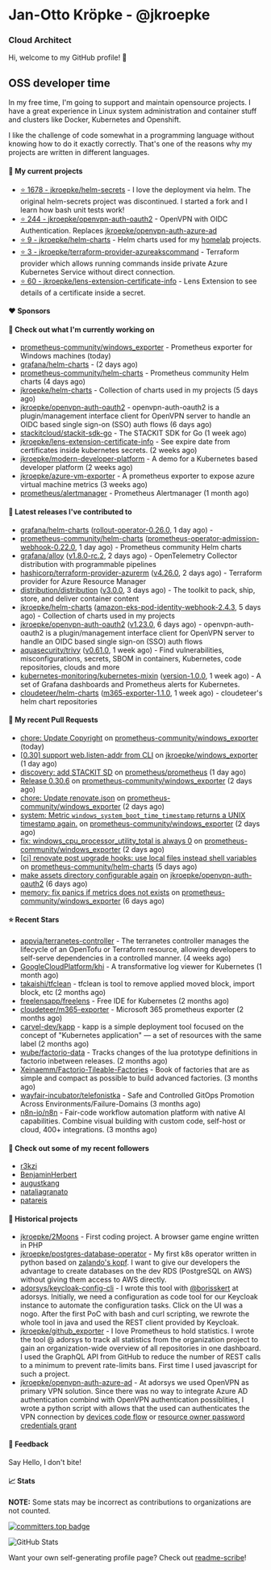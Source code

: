 # Jan-Otto Kröpke - @jkroepke
### Cloud Architect 

Hi, welcome to my GitHub profile! 👋

## OSS developer time
In my free time, I'm going to support and maintain opensource projects. I have a great experience in Linux system administration and container stuff and clusters like Docker, Kubernetes and Openshift.

I like the challenge of code somewhat in a programming language without knowing how to do it exactly correctly. That's one of the reasons why my projects are written in different languages.

#### 🌱 My current projects
- [⭐️ 1678 - jkroepke/helm-secrets](https://github.com/jkroepke/helm-secrets) - I love the deployment via helm. The original helm-secrets project was discontinued. I started a fork and I learn how bash unit tests work!
- [⭐️ 244 - jkroepke/openvpn-auth-oauth2](https://github.com/jkroepke/openvpn-auth-oauth2) - OpenVPN with OIDC Authentication. Replaces  [jkroepke/openvpn-auth-azure-ad](https://github.com/jkroepke/openvpn-auth-azure-ad) 
- [⭐️ 9 - jkroepke/helm-charts](https://github.com/jkroepke/helm-charts) - Helm charts used for my [homelab](https://github.com/jkroepke/homelab) projects.
- [⭐️ 3 - jkroepke/terraform-provider-azureakscommand](https://github.com/jkroepke/terraform-provider-azureakscommand) - Terraform provider which allows running commands inside private Azure Kubernetes Service without direct connection.
- [⭐️ 60 - jkroepke/lens-extension-certificate-info](https://github.com/jkroepke/lens-extension-certificate-info) - Lens Extension to see details of a certificate inside a secret.

#### ❤️ Sponsors


#### 👷 Check out what I'm currently working on

- [prometheus-community/windows_exporter](https://github.com/prometheus-community/windows_exporter) - Prometheus exporter for Windows machines (today)
- [grafana/helm-charts](https://github.com/grafana/helm-charts) -  (2 days ago)
- [prometheus-community/helm-charts](https://github.com/prometheus-community/helm-charts) - Prometheus community Helm charts (4 days ago)
- [jkroepke/helm-charts](https://github.com/jkroepke/helm-charts) - Collection of charts used in my projects (5 days ago)
- [jkroepke/openvpn-auth-oauth2](https://github.com/jkroepke/openvpn-auth-oauth2) - openvpn-auth-oauth2 is a plugin/management interface client for OpenVPN server to handle an OIDC based single sign-on (SSO) auth flows (6 days ago)
- [stackitcloud/stackit-sdk-go](https://github.com/stackitcloud/stackit-sdk-go) - The STACKIT SDK for Go (1 week ago)
- [jkroepke/lens-extension-certificate-info](https://github.com/jkroepke/lens-extension-certificate-info) - See expire date from certificates inside kubernetes secrets. (2 weeks ago)
- [jkroepke/modern-developer-platform](https://github.com/jkroepke/modern-developer-platform) - A demo for a Kubernetes based developer platform (2 weeks ago)
- [jkroepke/azure-vm-exporter](https://github.com/jkroepke/azure-vm-exporter) - A prometheus exporter to expose azure virtual machine metrics (3 weeks ago)
- [prometheus/alertmanager](https://github.com/prometheus/alertmanager) - Prometheus Alertmanager (1 month ago)

#### 🔭 Latest releases I've contributed to

- [grafana/helm-charts](https://github.com/grafana/helm-charts) ([rollout-operator-0.26.0](https://github.com/grafana/helm-charts/releases/tag/rollout-operator-0.26.0), 1 day ago) - 
- [prometheus-community/helm-charts](https://github.com/prometheus-community/helm-charts) ([prometheus-operator-admission-webhook-0.22.0](https://github.com/prometheus-community/helm-charts/releases/tag/prometheus-operator-admission-webhook-0.22.0), 1 day ago) - Prometheus community Helm charts
- [grafana/alloy](https://github.com/grafana/alloy) ([v1.8.0-rc.2](https://github.com/grafana/alloy/releases/tag/v1.8.0-rc.2), 2 days ago) - OpenTelemetry Collector distribution with programmable pipelines
- [hashicorp/terraform-provider-azurerm](https://github.com/hashicorp/terraform-provider-azurerm) ([v4.26.0](https://github.com/hashicorp/terraform-provider-azurerm/releases/tag/v4.26.0), 2 days ago) - Terraform provider for Azure Resource Manager
- [distribution/distribution](https://github.com/distribution/distribution) ([v3.0.0](https://github.com/distribution/distribution/releases/tag/v3.0.0), 3 days ago) - The toolkit to pack, ship, store, and deliver container content
- [jkroepke/helm-charts](https://github.com/jkroepke/helm-charts) ([amazon-eks-pod-identity-webhook-2.4.3](https://github.com/jkroepke/helm-charts/releases/tag/amazon-eks-pod-identity-webhook-2.4.3), 5 days ago) - Collection of charts used in my projects
- [jkroepke/openvpn-auth-oauth2](https://github.com/jkroepke/openvpn-auth-oauth2) ([v1.23.0](https://github.com/jkroepke/openvpn-auth-oauth2/releases/tag/v1.23.0), 6 days ago) - openvpn-auth-oauth2 is a plugin/management interface client for OpenVPN server to handle an OIDC based single sign-on (SSO) auth flows
- [aquasecurity/trivy](https://github.com/aquasecurity/trivy) ([v0.61.0](https://github.com/aquasecurity/trivy/releases/tag/v0.61.0), 1 week ago) - Find vulnerabilities, misconfigurations, secrets, SBOM in containers, Kubernetes, code repositories, clouds and more
- [kubernetes-monitoring/kubernetes-mixin](https://github.com/kubernetes-monitoring/kubernetes-mixin) ([version-1.0.0](https://github.com/kubernetes-monitoring/kubernetes-mixin/releases/tag/version-1.0.0), 1 week ago) -  A set of Grafana dashboards and Prometheus alerts for Kubernetes.
- [cloudeteer/helm-charts](https://github.com/cloudeteer/helm-charts) ([m365-exporter-1.1.0](https://github.com/cloudeteer/helm-charts/releases/tag/m365-exporter-1.1.0), 1 week ago) - cloudeteer's helm chart repositories

#### 🔨 My recent Pull Requests

- [chore: Update Copyright](https://github.com/prometheus-community/windows_exporter/pull/1981) on [prometheus-community/windows_exporter](https://github.com/prometheus-community/windows_exporter) (today)
- [[0.30] support web.listen-addr from CLI](https://github.com/jkroepke/windows_exporter/pull/3) on [jkroepke/windows_exporter](https://github.com/jkroepke/windows_exporter) (1 day ago)
- [discovery: add STACKIT SD](https://github.com/prometheus/prometheus/pull/16401) on [prometheus/prometheus](https://github.com/prometheus/prometheus) (1 day ago)
- [Release 0.30.6](https://github.com/prometheus-community/windows_exporter/pull/1977) on [prometheus-community/windows_exporter](https://github.com/prometheus-community/windows_exporter) (2 days ago)
- [chore: Update renovate.json](https://github.com/prometheus-community/windows_exporter/pull/1968) on [prometheus-community/windows_exporter](https://github.com/prometheus-community/windows_exporter) (2 days ago)
- [system: Metric `windows_system_boot_time_timestamp` returns a UNIX timestamp again.](https://github.com/prometheus-community/windows_exporter/pull/1967) on [prometheus-community/windows_exporter](https://github.com/prometheus-community/windows_exporter) (2 days ago)
- [fix: windows_cpu_processor_utility_total is always 0](https://github.com/prometheus-community/windows_exporter/pull/1966) on [prometheus-community/windows_exporter](https://github.com/prometheus-community/windows_exporter) (2 days ago)
- [[ci] renovate post upgrade hooks: use local files instead shell variables](https://github.com/prometheus-community/helm-charts/pull/5496) on [prometheus-community/helm-charts](https://github.com/prometheus-community/helm-charts) (5 days ago)
- [make assets directory configurable again](https://github.com/jkroepke/openvpn-auth-oauth2/pull/458) on [jkroepke/openvpn-auth-oauth2](https://github.com/jkroepke/openvpn-auth-oauth2) (6 days ago)
- [memory: fix panics if metrics does not exists](https://github.com/prometheus-community/windows_exporter/pull/1960) on [prometheus-community/windows_exporter](https://github.com/prometheus-community/windows_exporter) (6 days ago)

#### ⭐ Recent Stars

- [appvia/terranetes-controller](https://github.com/appvia/terranetes-controller) - The terranetes controller manages the lifecycle of an OpenTofu or Terraform resource, allowing developers to self-serve dependencies in a controlled manner. (4 weeks ago)
- [GoogleCloudPlatform/khi](https://github.com/GoogleCloudPlatform/khi) - A transformative log viewer for Kubernetes (1 month ago)
- [takaishi/tfclean](https://github.com/takaishi/tfclean) - tfclean is tool to remove applied moved block, import block, etc (2 months ago)
- [freelensapp/freelens](https://github.com/freelensapp/freelens) - Free IDE for Kubernetes (2 months ago)
- [cloudeteer/m365-exporter](https://github.com/cloudeteer/m365-exporter) - Microsoft 365 prometheus exporter (2 months ago)
- [carvel-dev/kapp](https://github.com/carvel-dev/kapp) - kapp is a simple deployment tool focused on the concept of "Kubernetes application" — a set of resources with the same label (2 months ago)
- [wube/factorio-data](https://github.com/wube/factorio-data) - Tracks changes of the lua prototype definitions in factorio inbetween releases. (2 months ago)
- [Xeinaemm/Factorio-Tileable-Factories](https://github.com/Xeinaemm/Factorio-Tileable-Factories) - Book of factories that are as simple and compact as possible to build advanced factories. (3 months ago)
- [wayfair-incubator/telefonistka](https://github.com/wayfair-incubator/telefonistka) - Safe and Controlled GitOps Promotion Across Environments/Failure-Domains (3 months ago)
- [n8n-io/n8n](https://github.com/n8n-io/n8n) - Fair-code workflow automation platform with native AI capabilities. Combine visual building with custom code, self-host or cloud, 400+ integrations. (3 months ago)

#### 👯 Check out some of my recent followers

- [r3kzi](https://github.com/r3kzi)
- [BenjaminHerbert](https://github.com/BenjaminHerbert)
- [augustkang](https://github.com/augustkang)
- [nataliagranato](https://github.com/nataliagranato)
- [patareis](https://github.com/patareis)

#### 📜 Historical projects
- [jkroepke/2Moons](https://github.com/jkroepke/2Moons) - First coding project. A browser game engine written in PHP
- [jkroepke/postgres-database-operator](https://github.com/jkroepke/postgres-database-operator) - My first k8s operator written in python based on [zalando's kopf](https://github.com/zalando-incubator/kopf). I want to give our developers the advantage to create databases on the dev RDS (PostgreSQL on AWS) without giving them access to AWS directly.
- [adorsys/keycloak-config-cli](https://github.com/adorsys/keycloak-config-cli) - I wrote this tool with [@borisskert](https://github.com/borisskert) at adorsys. Initially, we need a configuration as code tool for our Keycloak instance to automate the configuration tasks. Click on the UI was a nogo. After the first PoC with bash and curl scripting, we rewrote the whole tool in java and used the REST client provided by Keycloak.
- [jkroepke/github_exporter](https://github.com/jkroepke/github_exporter) - I love Prometheus to hold statistics. I wrote the tool @ adorsys to track all statistics from the organization project to gain an organization-wide overview of all repositories in one dashboard. I used the GraphQL API from GitHub to reduce the number of REST calls to a minimum to prevent rate-limits bans. First time I used javascript for such a project.
- [jkroepke/openvpn-auth-azure-ad](https://github.com/jkroepke/openvpn-auth-azure-ad) - At adorsys we used OpenVPN as primary VPN solution. Since there was no way to integrate Azure AD authentication combind with OpenVPN authentication possiblities, I wrote a python script with allows that the used can authenticates the VPN connection by [devices code flow](https://docs.microsoft.com/en-us/azure/active-directory/develop/v2-oauth2-device-code) or [resource owner password credentials grant](https://docs.microsoft.com/en-us/azure/active-directory/develop/v2-oauth-ropc)

#### 💬 Feedback

Say Hello, I don't bite!

#### 📈 Stats

**NOTE:** Some stats may be incorrect as contributions to organizations
are not counted.

[![committers.top badge](https://user-badge.committers.top/germany/jkroepke.svg)](https://user-badge.committers.top/germany/jkroepke)

![GitHub Stats](https://github-readme-stats.vercel.app/api?username=jkroepke&count_private=false&theme=tokyonight&show_icons=true)

Want your own self-generating profile page? Check out [readme-scribe](https://github.com/muesli/readme-scribe)!
